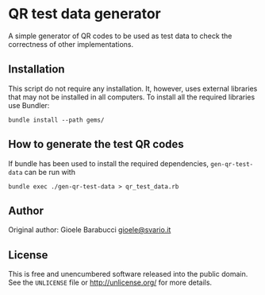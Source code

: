 QR test data generator
======================

A simple generator of QR codes to be used as test data to check
the correctness of other implementations.


Installation
------------

This script do not require any installation. It, however, uses
external libraries that may not be installed in all computers. To
install all the required libraries use Bundler:

	bundle install --path gems/


How to generate the test QR codes
---------------------------------

If bundle has been used to install the required dependencies,
`gen-qr-test-data` can be run with

	bundle exec ./gen-qr-test-data > qr_test_data.rb


Author
------

Original author: Gioele Barabucci <gioele@svario.it>


License
-------

This is free and unencumbered software released into the public domain.
See the `UNLICENSE` file or <http://unlicense.org/> for more details.

